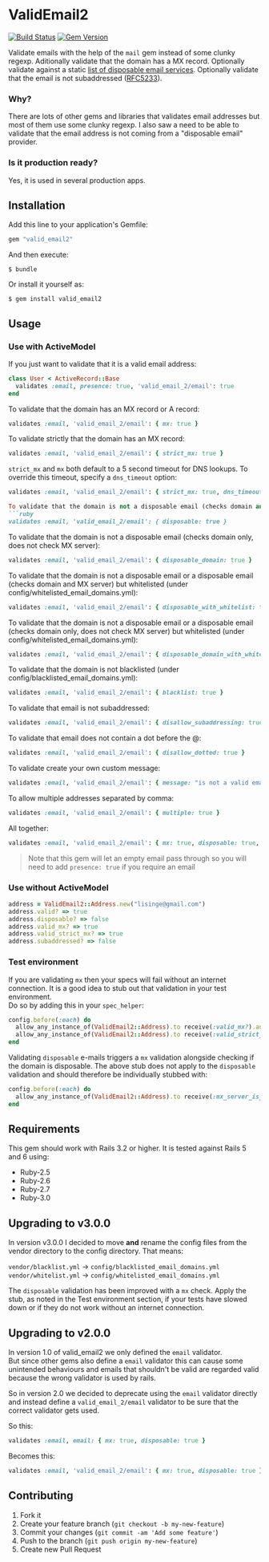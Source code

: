 # ValidEmail2
[![Build Status](https://travis-ci.org/micke/valid_email2.svg?branch=master)](https://travis-ci.org/micke/valid_email2)
[![Gem Version](https://badge.fury.io/rb/valid_email2.png)](http://badge.fury.io/rb/valid_email2)

Validate emails with the help of the `mail` gem instead of some clunky regexp.
Aditionally validate that the domain has a MX record.
Optionally validate against a static [list of disposable email services](config/disposable_email_domains.txt).
Optionally validate that the email is not subaddressed ([RFC5233](https://tools.ietf.org/html/rfc5233)).

### Why?

There are lots of other gems and libraries that validates email addresses but most of them use some clunky regexp.
I also saw a need to be able to validate that the email address is not coming from a "disposable email" provider.

### Is it production ready?

Yes, it is used in several production apps.

## Installation

Add this line to your application's Gemfile:

```ruby
gem "valid_email2"
```

And then execute:

    $ bundle

Or install it yourself as:

    $ gem install valid_email2

## Usage

### Use with ActiveModel

If you just want to validate that it is a valid email address:
```ruby
class User < ActiveRecord::Base
  validates :email, presence: true, 'valid_email_2/email': true
end
```

To validate that the domain has an MX record or A record:
```ruby
validates :email, 'valid_email_2/email': { mx: true }
```

To validate strictly that the domain has an MX record:
```ruby
validates :email, 'valid_email_2/email': { strict_mx: true }
```
`strict_mx` and `mx` both default to a 5 second timeout for DNS lookups.  To
override this timeout, specify a `dns_timeout` option:
```ruby
validates :email, 'valid_email_2/email': { strict_mx: true, dns_timeout: 10 }

To validate that the domain is not a disposable email (checks domain and MX server):
```ruby
validates :email, 'valid_email_2/email': { disposable: true }
```

To validate that the domain is not a disposable email (checks domain only, does not check MX server):
```ruby
validates :email, 'valid_email_2/email': { disposable_domain: true }
```

To validate that the domain is not a disposable email or a disposable email (checks domain and MX server) but whitelisted (under config/whitelisted_email_domains.yml):
```ruby
validates :email, 'valid_email_2/email': { disposable_with_whitelist: true }
```

To validate that the domain is not a disposable email or a disposable email (checks domain only, does not check MX server) but whitelisted (under config/whitelisted_email_domains.yml):

```ruby
validates :email, 'valid_email_2/email': { disposable_domain_with_whitelist: true }
```

To validate that the domain is not blacklisted (under config/blacklisted_email_domains.yml):
```ruby
validates :email, 'valid_email_2/email': { blacklist: true }
```

To validate that email is not subaddressed:
```ruby
validates :email, 'valid_email_2/email': { disallow_subaddressing: true }
```

To validate that email does not contain a dot before the @:
```ruby
validates :email, 'valid_email_2/email': { disallow_dotted: true }
```

To validate create your own custom message:
```ruby
validates :email, 'valid_email_2/email': { message: "is not a valid email" }
```

To allow multiple addresses separated by comma:
```ruby
validates :email, 'valid_email_2/email': { multiple: true }
```

All together:
```ruby
validates :email, 'valid_email_2/email': { mx: true, disposable: true, disallow_subaddressing: true}
```

> Note that this gem will let an empty email pass through so you will need to
> add `presence: true` if you require an email

### Use without ActiveModel

```ruby
address = ValidEmail2::Address.new("lisinge@gmail.com")
address.valid? => true
address.disposable? => false
address.valid_mx? => true
address.valid_strict_mx? => true
address.subaddressed? => false
```

### Test environment

If you are validating `mx` then your specs will fail without an internet connection.
It is a good idea to stub out that validation in your test environment.  
Do so by adding this in your `spec_helper`:
```ruby
config.before(:each) do
  allow_any_instance_of(ValidEmail2::Address).to receive(:valid_mx?).and_return(true)
  allow_any_instance_of(ValidEmail2::Address).to receive(:valid_strict_mx?).and_return(true)
end
```

Validating `disposable` e-mails triggers a `mx` validation alongside checking if
the domain is disposable. The above stub does not apply to the `disposable`
validation and should therefore be individually stubbed with:
```ruby
config.before(:each) do
  allow_any_instance_of(ValidEmail2::Address).to receive(:mx_server_is_in?).and_return(false)
end
```

## Requirements

This gem should work with Rails 3.2 or higher. It is tested against Rails 5 and 6 using:
* Ruby-2.5
* Ruby-2.6
* Ruby-2.7
* Ruby-3.0

## Upgrading to v3.0.0

In version v3.0.0 I decided to move __and__ rename the config files from the
vendor directory to the config directory. That means:

`vendor/blacklist.yml` -> `config/blacklisted_email_domains.yml`  
`vendor/whitelist.yml` -> `config/whitelisted_email_domains.yml`

The `disposable` validation has been improved with a `mx` check. Apply the
stub, as noted in the Test environment section, if your tests have slowed
down or if they do not work without an internet connection.

## Upgrading to v2.0.0

In version 1.0 of valid_email2 we only defined the `email` validator.  
But since other gems also define a `email` validator this can cause some unintended
behaviours and emails that shouldn't be valid are regarded valid because the
wrong validator is used by rails.

So in version 2.0 we decided to deprecate using the `email` validator directly
and instead define a `valid_email_2/email` validator to be sure that the correct
validator gets used.

So this:
```ruby
validates :email, email: { mx: true, disposable: true }
```

Becomes this:
```ruby
validates :email, 'valid_email_2/email': { mx: true, disposable: true }
```

## Contributing

1. Fork it
2. Create your feature branch (`git checkout -b my-new-feature`)
3. Commit your changes (`git commit -am 'Add some feature'`)
4. Push to the branch (`git push origin my-new-feature`)
5. Create new Pull Request
